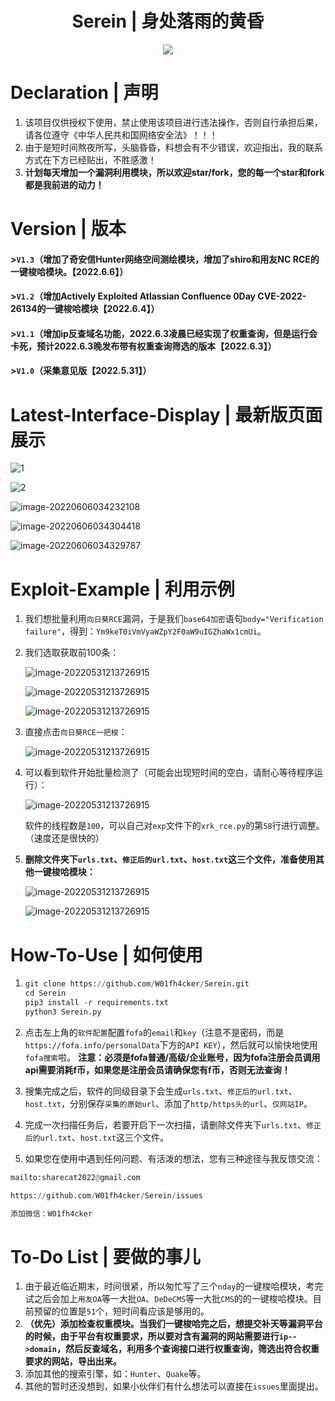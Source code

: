 <h1 align="center">Serein | 身处落雨的黄昏</h1>  
<p align="center"><img src="https://socialify.git.ci/W01fh4cker/Serein/image?description=1&descriptionEditable=%E4%B8%80%E6%AC%BE%E5%9B%BE%E5%BD%A2%E5%8C%96%E3%80%81%E6%89%B9%E9%87%8F%E9%87%87%E9%9B%86url%E3%80%81%E6%89%B9%E9%87%8F%E5%AF%B9%E9%87%87%E9%9B%86%E7%9A%84url%E8%BF%9B%E8%A1%8C%E5%90%84%E7%A7%8Dnday%E6%A3%80%E6%B5%8B%E7%9A%84%E5%B7%A5%E5%85%B7%E3%80%82%E5%8F%AF%E7%94%A8%E4%BA%8Esrc%E6%8C%96%E6%8E%98%E3%80%81cnvd%E6%8C%96%E6%8E%98%E3%80%810day%E5%88%A9%E7%94%A8%E3%80%81%E6%89%93%E9%80%A0%E8%87%AA%E5%B7%B1%E7%9A%84%E6%AD%A6%E5%99%A8%E5%BA%93%E7%AD%89%E5%9C%BA%E6%99%AF%E3%80%82&font=Bitter&forks=1&issues=1&language=1&logo=https%3A%2F%2Fwww.png8.com%2Fimgs%2F2022%2F05%2F31%2Fc1239f843428bb8a.jpg&name=1&owner=1&stargazers=1&theme=Light" /></p>

# Declaration | 声明

1. 该项目仅供授权下使用，禁止使用该项目进行违法操作，否则自行承担后果，请各位遵守《中华人民共和国网络安全法》！！！
2. 由于是短时间熬夜所写，头脑昏昏，料想会有不少错误，欢迎指出，我的联系方式在下方已经贴出，不胜感激！  
3. **计划每天增加一个漏洞利用模块，所以欢迎star/fork，您的每一个star和fork都是我前进的动力！**
# Version | 版本
#### >`V1.3`（增加了奇安信Hunter网络空间测绘模块，增加了shiro和用友NC RCE的一键梭哈模块。【2022.6.6】）  
#### >`V1.2`（增加Actively Exploited Atlassian Confluence 0Day CVE-2022-26134的一键梭哈模块【2022.6.4】）  
#### >`V1.1`（增加ip反查域名功能，2022.6.3凌晨已经实现了权重查询，但是运行会卡死，预计2022.6.3晚发布带有权重查询筛选的版本【2022.6.3】）  
#### >`V1.0`（采集意见版【2022.5.31】）

# Latest-Interface-Display | 最新版页面展示

  ![1](https://www.png8.com/imgs/2022/06/06/1dfe079e9efaf53e.png)

![2](https://www.png8.com/imgs/2022/06/06/8c5b9abba00cfb1e.png)

![image-20220606034232108](https://www.png8.com/imgs/2022/06/06/822ba7e7557d322f.png)

![image-20220606034304418](https://www.png8.com/imgs/2022/06/06/3dd518e3c559a93d.png)

![image-20220606034329787](https://www.png8.com/imgs/2022/06/06/7308945f7980ff60.png)

# Exploit-Example | 利用示例

1. 我们想批量利用`向日葵RCE`漏洞，于是我们`base64加密`语句`body="Verification failure"`，得到：`Ym9keT0iVmVyaWZpY2F0aW9uIGZhaWx1cmUi`。

2. 我们选取获取前100条：

   ![image-20220531213726915](https://www.png8.com/imgs/2022/05/31/afa7e27c633103bc.png)

   ![image-20220531213726915](https://www.png8.com/imgs/2022/05/31/131ba7f9968261d0.png)

   ![image-20220531213726915](https://www.png8.com/imgs/2022/05/31/776bab3b4dbdef4a.png)

3. 直接点击`向日葵RCE一把梭`：

      ![image-20220531213726915](https://www.png8.com/imgs/2022/05/31/cb3553eed09f13cc.png)

4. 可以看到软件开始批量检测了（可能会出现短时间的空白，请耐心等待程序运行）：

      ![image-20220531213726915](https://www.png8.com/imgs/2022/05/31/9bffe6b41d0ba93f.png)

      软件的线程数是`100`，可以自己对`exp`文件下的`xrk_rce.py`的第`58`行进行调整。（速度还是很快的）

5. **删除文件夹下`urls.txt`、`修正后的url.txt`、`host.txt`这三个文件，准备使用其他一键梭哈模块：**

   ![image-20220531213726915](https://www.png8.com/imgs/2022/05/31/e16e71a0fa2fee23.png)

   ![image-20220531213726915](https://www.png8.com/imgs/2022/05/31/182de6a83f558bde.png)

# How-To-Use | 如何使用

1. ```python
   git clone https://github.com/W01fh4cker/Serein.git
   cd Serein
   pip3 install -r requirements.txt
   python3 Serein.py
   ```
   
2. 点击左上角的`软件配置`配置`fofa`的`email`和`key`（注意不是密码，而是`https://fofa.info/personalData`下方的`API KEY`），然后就可以愉快地使用`fofa搜索`啦。
    **注意：必须是fofa普通/高级/企业账号，因为fofa注册会员调用api需要消耗f币，如果您是注册会员请确保您有f币，否则无法查询！**  
4. 搜集完成之后，软件的同级目录下会生成`urls.txt`、`修正后的url.txt`、`host.txt`，分别保存`采集的原始url`、添加了`http/https头的url`、`仅网站IP`。
5. 完成一次扫描任务后，若要开启下一次扫描，请删除文件夹下`urls.txt`、`修正后的url.txt`、`host.txt`这三个文件。
6. 如果您在使用中遇到任何问题、有活泼的想法，您有三种途径与我反馈交流：

```python
mailto:sharecat2022@gmail.com

https://github.com/W01fh4cker/Serein/issues

添加微信：W01fh4cker
```


# To-Do List | 要做的事儿
1. 由于最近临近期末，时间很紧，所以匆忙写了三个`nday`的一键梭哈模块，考完试之后会加上`用友OA`等一大批`OA`、`DeDeCMS`等一大批`CMS`的的一键梭哈模块。目前预留的位置是`51`个，短时间看应该是够用的。
2. **（优先）添加检查权重模块。当我们一键梭哈完之后，想提交补天等漏洞平台的时候，由于平台有权重要求，所以要对含有漏洞的网站需要进行`ip-->domain`，然后反查域名，利用多个查询接口进行权重查询，筛选出符合权重要求的网站，导出出来。**
3. 添加其他的搜索引擎，如：`Hunter`、`Quake`等。 
4. 其他的暂时还没想到，如果小伙伴们有什么想法可以直接在`issues`里面提出。
